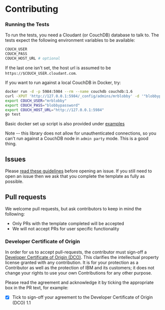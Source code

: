 # Contributing

### Running the Tests

To run the tests, you need a Cloudant (or CouchDB) database to talk to. The tests
expect the following environment variables to be available:

```sh
COUCH_USER
COUCH_PASS
COUCH_HOST_URL # optional
```

If the last one isn't set, the host url is assumed to be `https://$COUCH_USER.cloudant.com`.

If you want to run against a local CouchDB in Docker, try:

```sh
docker run -d -p 5984:5984 --rm --name couchdb couchdb:1.6
curl -XPUT 'http://127.0.0.1:5984/_config/admins/mrblobby' -d '"blobbypassword"'
export COUCH_USER="mrblobby"
export COUCH_PASS="blobbypassword"
export COUCH_HOST_URL="http://127.0.0.1:5984"
go test
```

Basic docker set up script is also provided under [examples](examples/cloudant.sh)

Note -- this library does not allow for unauthenticated connections, so you can't
run against a CouchDB node in `admin party` mode. This is a good thing.

## Issues

Please [read these guidelines](http://ibm.biz/cdt-issue-guide) before opening an issue.
If you still need to open an issue then we ask that you complete the template as
fully as possible.

## Pull requests

We welcome pull requests, but ask contributors to keep in mind the following:

* Only PRs with the template completed will be accepted
* We will not accept PRs for user specific functionality

### Developer Certificate of Origin

In order for us to accept pull-requests, the contributor must sign-off a
[Developer Certificate of Origin (DCO)](DCO1.1.txt). This clarifies the
intellectual property license granted with any contribution. It is for your
protection as a Contributor as well as the protection of IBM and its customers;
it does not change your rights to use your own Contributions for any other purpose.

Please read the agreement and acknowledge it by ticking the appropriate box in the PR
 text, for example:

- [x] Tick to sign-off your agreement to the Developer Certificate of Origin (DCO) 1.1

<!-- Append library specific information here

## General information

## Requirements

## Building

## Testing

 -->
